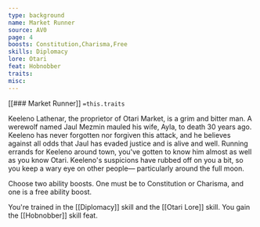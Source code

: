 ```yaml
---
type: background
name: Market Runner 
source: AV0
page: 4
boosts: Constitution,Charisma,Free
skills: Diplomacy
lore: Otari
feat: Hobnobber
traits: 
misc: 
---
```


[[### Market Runner]]
`=this.traits`


Keeleno Lathenar, the proprietor of Otari Market, is a grim and bitter man. A werewolf named Jaul Mezmin mauled his wife, Ayla, to death 30 years ago. Keeleno has never forgotten nor forgiven this attack, and he believes against all odds that Jaul has evaded justice and is alive and well. Running errands for Keeleno around town, you've gotten to know him almost as well as you know Otari. Keeleno's suspicions have rubbed off on you a bit, so you keep a wary eye on other people— particularly around the full moon.

Choose two ability boosts. One must be to Constitution or Charisma, and one is a free ability boost.

You're trained in the [[Diplomacy]] skill and the [[Otari Lore]] skill. You gain the [[Hobnobber]] skill feat.

